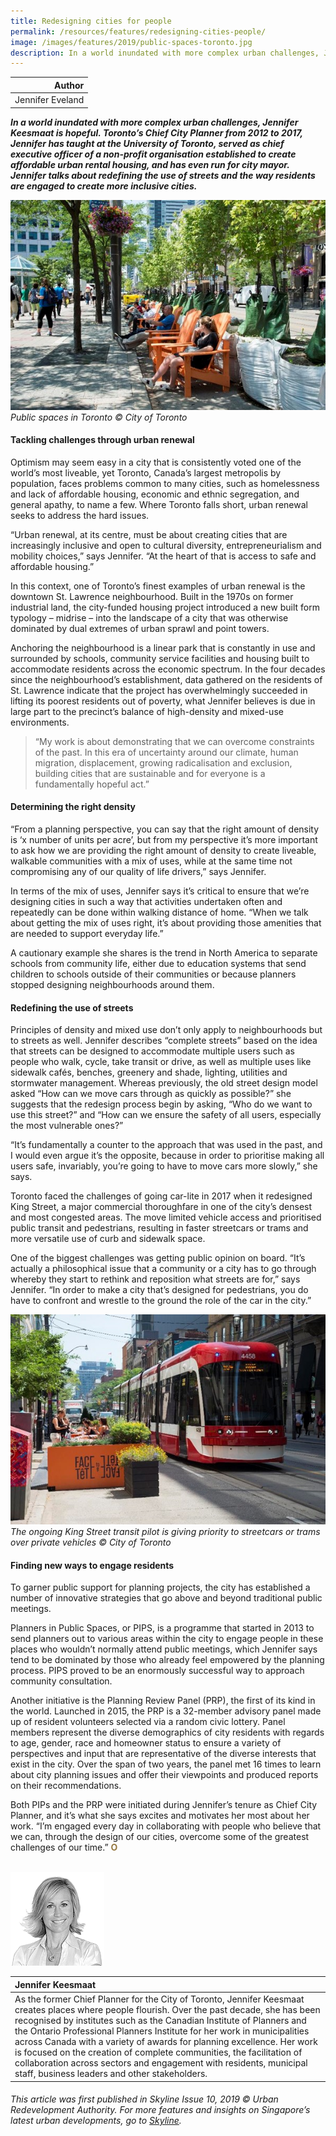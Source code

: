 ```yaml
---
title: Redesigning cities for people
permalink: /resources/features/redesigning-cities-people/
image: /images/features/2019/public-spaces-toronto.jpg
description: In a world inundated with more complex urban challenges, Jennifer Keesmaat is hopeful. Toronto’s Chief City Planner from 2012 to 2017, Jennifer has taught at the University of Toronto, served as chief executive officer of a non-profit organisation established to create affordable urban rental housing, and has even run for city mayor. Jennifer talks about redefining the use of streets and the way residents are engaged to create more inclusive cities. 
---
```


| Author |
|---:|
| Jennifer Eveland |

***In a world inundated with more complex urban challenges, Jennifer Keesmaat is hopeful. Toronto’s Chief City Planner from 2012 to 2017, Jennifer has taught at the University of Toronto, served as chief executive officer of a non-profit organisation established to create affordable urban rental housing, and has even run for city mayor. Jennifer talks about redefining the use of streets and the way residents are engaged to create more inclusive cities.***

![Public spaces in Toronto](/images/features/2019/public-spaces-toronto.jpg/)*Public spaces in Toronto © City of Toronto*

#### **Tackling challenges through urban renewal**

Optimism may seem easy in a city that is consistently voted one of the world’s most liveable, yet Toronto, Canada’s largest metropolis by population, faces problems common to many cities, such as homelessness and lack of affordable housing, economic and ethnic segregation, and general apathy, to name a few. Where Toronto falls short, urban renewal seeks to address the hard issues. 

“Urban renewal, at its centre, must be about creating cities that are increasingly inclusive and open to cultural diversity, entrepreneurialism and mobility choices,” says Jennifer. “At the heart of that is access to safe and affordable housing.” 

In this context, one of Toronto’s finest examples of urban renewal is the downtown St. Lawrence neighbourhood. Built in the 1970s on former industrial land, the city-funded housing project introduced a new built form typology – midrise – into the landscape of a city that was otherwise dominated by dual extremes of urban sprawl and point towers. 

Anchoring the neighbourhood is a linear park that is constantly in use and surrounded by schools, community service facilities and housing built to accommodate residents across the economic spectrum. In the four decades since the neighbourhood’s establishment, data gathered on the residents of St. Lawrence indicate that the project has overwhelmingly succeeded in lifting its poorest residents out of poverty, what Jennifer believes is due in large part to the precinct’s balance of high-density and mixed-use environments.

> “My work is about demonstrating that we can overcome constraints of the past. In this era of uncertainty around our climate, human migration, displacement, growing radicalisation and exclusion, building cities that are sustainable and for everyone is a fundamentally hopeful act.”

#### **Determining the right density** 

“From a planning perspective, you can say that the right amount of density is ‘x number of units per acre’, but from my perspective it’s more important to ask how we are providing the right amount of density to create liveable, walkable communities with a mix of uses, while at the same time not compromising any of our quality of life drivers,” says Jennifer. 

In terms of the mix of uses, Jennifer says it’s critical to ensure that we’re designing cities in such a way that activities undertaken often and repeatedly can be done within walking distance of home. “When we talk about getting the mix of uses right, it’s about providing those amenities that are needed to support everyday life.” 

A cautionary example she shares is the trend in North America to separate schools from community life, either due to education systems that send children to schools outside of their communities or because planners stopped designing neighbourhoods around them. 

#### **Redefining the use of streets**

Principles of density and mixed use don’t only apply to neighbourhoods but to streets as well. Jennifer describes “complete streets” based on the idea that streets can be designed to accommodate multiple users such as people who walk, cycle, take transit or drive, as well as multiple uses like sidewalk cafés, benches, greenery and shade, lighting, utilities and stormwater management. Whereas previously, the old street design model asked “How can we move cars through as quickly as possible?” she suggests that the redesign process begin by asking, “Who do we want to use this street?” and “How can we ensure the safety of all users, especially the most vulnerable ones?” 

“It’s fundamentally a counter to the approach that was used in the past, and I would even argue it’s the opposite, because in order to prioritise making all users safe, invariably, you’re going to have to move cars more slowly,” she says. 

Toronto faced the challenges of going car-lite in 2017 when it redesigned King Street, a major commercial thoroughfare in one of the city’s densest and most congested areas. The move limited vehicle access and prioritised public transit and pedestrians, resulting in faster streetcars or trams and more versatile use of curb and sidewalk space. 

One of the biggest challenges was getting public opinion on board. “It’s actually a philosophical issue that a community or a city has to go through whereby they start to rethink and reposition what streets are for,” says Jennifer. “In order to make a city that’s designed for pedestrians, you do have to confront and wrestle to the ground the role of the car in the city.” 

![King Street transit pilot](/images/features/2019/king-street-toronto.jpg/)*The ongoing King Street transit pilot is giving priority to streetcars or trams over private vehicles © City of Toronto*

#### **Finding new ways to engage residents**

To garner public support for planning projects, the city has established a number of innovative strategies that go above and beyond traditional public meetings.

Planners in Public Spaces, or PIPS, is a programme that started in 2013 to send planners out to various areas within the city to engage people in these places who wouldn’t normally attend public meetings, which Jennifer says tend to be dominated by those who already feel empowered by the planning process. PIPS proved to be an enormously successful way to approach community consultation. 

Another initiative is the Planning Review Panel (PRP), the first of its kind in the world. Launched in 2015, the PRP is a 32-member advisory panel made up of resident volunteers selected via a random civic lottery. Panel members represent the diverse demographics of city residents with regards to age, gender, race and homeowner status to ensure a variety of perspectives and input that are representative of the diverse interests that exist in the city. Over the span of two years, the panel met 16 times to learn about city planning issues and offer their viewpoints and produced reports on their recommendations. 

Both PIPs and the PRP were initiated during Jennifer’s tenure as Chief City Planner, and it’s what she says excites and motivates her most about her work. “I’m engaged every day in collaborating with people who believe that we can, through the design of our cities, overcome some of the greatest challenges of our time.” **<font color="#967942">O</font>**

<br>

<div style="width:150px"><img src="/images/features/2019/jennifer-keesmaat.png" alt="Jennifer Keesmaat" /></div>

| **Jennifer Keesmaat** |
|:---|
| As the former Chief Planner for the City of Toronto, Jennifer Keesmaat creates places where people flourish. Over the past decade, she has been recognised by institutes such as the Canadian Institute of Planners and the Ontario Professional Planners Institute for her work in municipalities across Canada with a variety of awards for planning excellence. Her work is focused on the creation of complete communities, the facilitation of collaboration across sectors and engagement with residents, municipal staff, business leaders and other stakeholders. |

###### *This article was first published in Skyline Issue 10, 2019 © Urban Redevelopment Authority. For more features and insights on Singapore’s latest urban developments, go to [Skyline](https://www.ura.gov.sg/Corporate/Resources/Publications/).*
